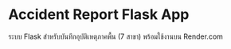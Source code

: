 # Accident Report Flask App

ระบบ Flask สำหรับบันทึกอุบัติเหตุภาคพื้น (7 สาขา) พร้อมใช้งานบน Render.com
